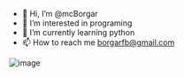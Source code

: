 - 👋 Hi, I’m @mcBorgar
- 👀 I’m interested in programing
- 🌱 I’m currently learning python
- 📫 How to reach me borgarfb@gmail.com





![image](https://github.com/user-attachments/assets/fadefe13-fb06-4a9b-8665-26f31628e441)
